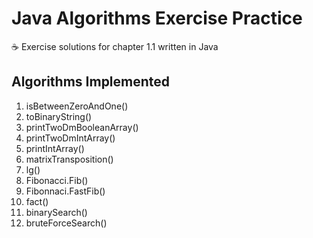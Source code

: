 # Java Algorithms Exercise Practice
☕ Exercise solutions for chapter 1.1 written in Java

## Algorithms Implemented
1. isBetweenZeroAndOne()
2. toBinaryString()
3. printTwoDmBooleanArray()
4. printTwoDmIntArray()
5. printIntArray()
6. matrixTransposition()
7. lg()
8. Fibonacci.Fib()
9. Fibonnaci.FastFib()
10. fact()
11. binarySearch()
12. bruteForceSearch()
